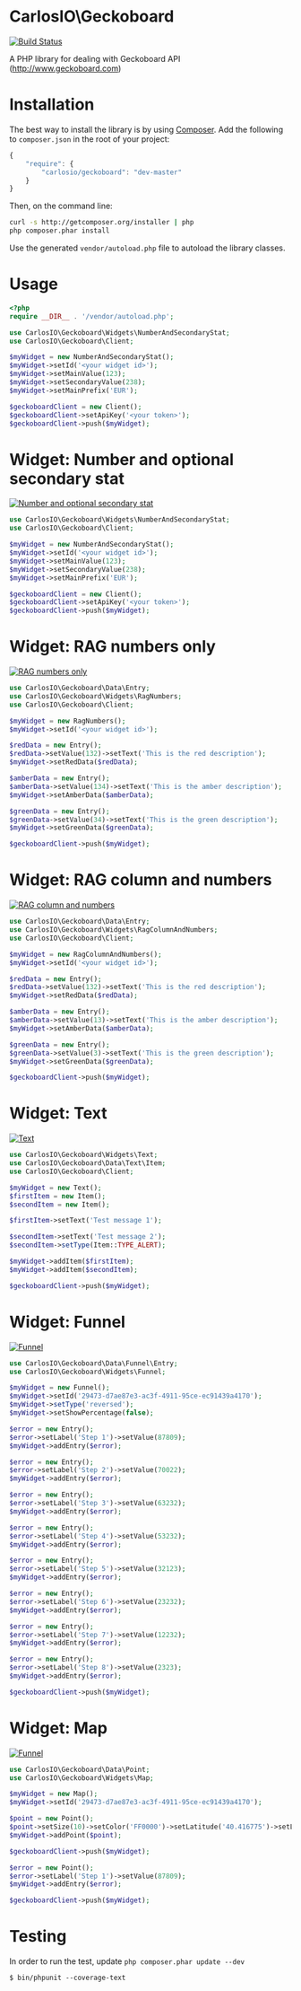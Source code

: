 CarlosIO\Geckoboard
===================

[![Build Status](https://secure.travis-ci.org/carlosbuenosvinos/php-geckoboard-api.png?branch=master)](http://travis-ci.org/carlosbuenosvinos/php-geckoboard-api)

A PHP library for dealing with Geckoboard API (http://www.geckoboard.com)

Installation
============

The best way to install the library is by using [Composer](http://getcomposer.org). Add the following to `composer.json` in the root of your project:

``` javascript
{
    "require": {
        "carlosio/geckoboard": "dev-master"
    }
}
```

Then, on the command line:

``` bash
curl -s http://getcomposer.org/installer | php
php composer.phar install
```

Use the generated `vendor/autoload.php` file to autoload the library classes.

Usage
=====

```php
<?php
require __DIR__ . '/vendor/autoload.php';

use CarlosIO\Geckoboard\Widgets\NumberAndSecondaryStat;
use CarlosIO\Geckoboard\Client;

$myWidget = new NumberAndSecondaryStat();
$myWidget->setId('<your widget id>');
$myWidget->setMainValue(123);
$myWidget->setSecondaryValue(238);
$myWidget->setMainPrefix('EUR');

$geckoboardClient = new Client();
$geckoboardClient->setApiKey('<your token>');
$geckoboardClient->push($myWidget);
```

Widget: Number and optional secondary stat
==========================================
[![Number and optional secondary stat](http://docs.geckoboard.com/images/Number2ndstat.png)](http://www.geckoboard.com/developers/custom-widgets/widget-types/number-and-optional-secondary-stat/)

```php
use CarlosIO\Geckoboard\Widgets\NumberAndSecondaryStat;
use CarlosIO\Geckoboard\Client;

$myWidget = new NumberAndSecondaryStat();
$myWidget->setId('<your widget id>');
$myWidget->setMainValue(123);
$myWidget->setSecondaryValue(238);
$myWidget->setMainPrefix('EUR');

$geckoboardClient = new Client();
$geckoboardClient->setApiKey('<your token>');
$geckoboardClient->push($myWidget);
```

Widget: RAG numbers only
========================
[![RAG numbers only](http://docs.geckoboard.com/images/RAGNumbers.png)](http://www.geckoboard.com/developers/custom-widgets/widget-types/rag-numbers-only/)

```php
use CarlosIO\Geckoboard\Data\Entry;
use CarlosIO\Geckoboard\Widgets\RagNumbers;
use CarlosIO\Geckoboard\Client;

$myWidget = new RagNumbers();
$myWidget->setId('<your widget id>');

$redData = new Entry();
$redData->setValue(132)->setText('This is the red description');
$myWidget->setRedData($redData);

$amberData = new Entry();
$amberData->setValue(134)->setText('This is the amber description');
$myWidget->setAmberData($amberData);

$greenData = new Entry();
$greenData->setValue(34)->setText('This is the green description');
$myWidget->setGreenData($greenData);

$geckoboardClient->push($myWidget);
```

Widget: RAG column and numbers
==============================
[![RAG column and numbers](http://docs.geckoboard.com/images/RAGColNum.png)](http://www.geckoboard.com/developers/custom-widgets/widget-types/rag-column-and-numbers/)

```php
use CarlosIO\Geckoboard\Data\Entry;
use CarlosIO\Geckoboard\Widgets\RagColumnAndNumbers;
use CarlosIO\Geckoboard\Client;

$myWidget = new RagColumnAndNumbers();
$myWidget->setId('<your widget id>');

$redData = new Entry();
$redData->setValue(132)->setText('This is the red description');
$myWidget->setRedData($redData);

$amberData = new Entry();
$amberData->setValue(13)->setText('This is the amber description');
$myWidget->setAmberData($amberData);

$greenData = new Entry();
$greenData->setValue(3)->setText('This is the green description');
$myWidget->setGreenData($greenData);

$geckoboardClient->push($myWidget);
```

Widget: Text
============
[![Text](http://docs.geckoboard.com/images/Text.png)](http://www.geckoboard.com/developers/custom-widgets/widget-types/text/)

```php
use CarlosIO\Geckoboard\Widgets\Text;
use CarlosIO\Geckoboard\Data\Text\Item;
use CarlosIO\Geckoboard\Client;

$myWidget = new Text();
$firstItem = new Item();
$secondItem = new Item();

$firstItem->setText('Test message 1');

$secondItem->setText('Test message 2');
$secondItem->setType(Item::TYPE_ALERT);

$myWidget->addItem($firstItem);
$myWidget->addItem($secondItem);

$geckoboardClient->push($myWidget);
```

Widget: Funnel
==============
[![Funnel](http://docs.geckoboard.com/images/Funnel.png)](http://www.geckoboard.com/developers/custom-widgets/widget-types/funnel/)

```php
use CarlosIO\Geckoboard\Data\Funnel\Entry;
use CarlosIO\Geckoboard\Widgets\Funnel;

$myWidget = new Funnel();
$myWidget->setId('29473-d7ae87e3-ac3f-4911-95ce-ec91439a4170');
$myWidget->setType('reversed');
$myWidget->setShowPercentage(false);

$error = new Entry();
$error->setLabel('Step 1')->setValue(87809);
$myWidget->addEntry($error);

$error = new Entry();
$error->setLabel('Step 2')->setValue(70022);
$myWidget->addEntry($error);

$error = new Entry();
$error->setLabel('Step 3')->setValue(63232);
$myWidget->addEntry($error);

$error = new Entry();
$error->setLabel('Step 4')->setValue(53232);
$myWidget->addEntry($error);

$error = new Entry();
$error->setLabel('Step 5')->setValue(32123);
$myWidget->addEntry($error);

$error = new Entry();
$error->setLabel('Step 6')->setValue(23232);
$myWidget->addEntry($error);

$error = new Entry();
$error->setLabel('Step 7')->setValue(12232);
$myWidget->addEntry($error);

$error = new Entry();
$error->setLabel('Step 8')->setValue(2323);
$myWidget->addEntry($error);

$geckoboardClient->push($myWidget);
```

Widget: Map
===========
[![Funnel](http://docs.geckoboard.com/images/Map.png)](http://www.geckoboard.com/developers/custom-widgets/widget-types/map/)

```php
use CarlosIO\Geckoboard\Data\Point;
use CarlosIO\Geckoboard\Widgets\Map;

$myWidget = new Map();
$myWidget->setId('29473-d7ae87e3-ac3f-4911-95ce-ec91439a4170');

$point = new Point();
$point->setSize(10)->setColor('FF0000')->setLatitude('40.416775')->setLongitude('-3.70379');;
$myWidget->addPoint($point);

$geckoboardClient->push($myWidget);

$error = new Point();
$error->setLabel('Step 1')->setValue(87809);
$myWidget->addEntry($error);

$geckoboardClient->push($myWidget);
```

Testing
=======

In order to run the test, update ```php composer.phar update --dev```

    $ bin/phpunit --coverage-text
